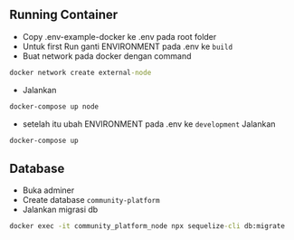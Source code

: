 ## Running Container
- Copy .env-example-docker ke .env pada root folder
- Untuk first Run ganti ENVIRONMENT pada .env ke `build`
- Buat network pada docker dengan command
```cmd
docker network create external-node
```
- Jalankan 
```cmd 
docker-compose up node 
```
- setelah itu ubah ENVIRONMENT pada .env ke `development`
Jalankan 
```cmd 
docker-compose up
```

## Database
- Buka adminer
- Create database `community-platform`
- Jalankan migrasi db
```cmd
docker exec -it community_platform_node npx sequelize-cli db:migrate
``` 

